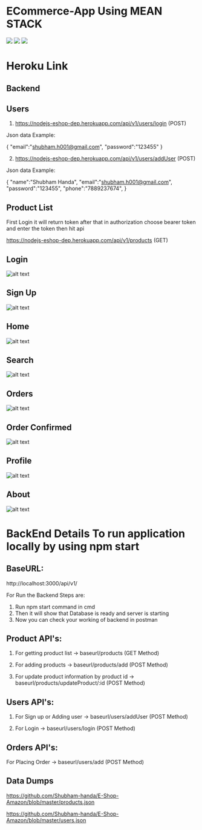 # ECommerce-App Using MEAN STACK    

[![](https://img.shields.io/badge/MongoDB-Database-brightgreen)](https://www.mongodb.com/)
[![](https://img.shields.io/badge/Angular-Frontend-red)](https://angular.io/) [![](https://img.shields.io/badge/NodeJs-Backend-green)](https://nodejs.org/en/)



# Heroku Link


Backend
-------

Users
-----

1. https://nodejs-eshop-dep.herokuapp.com/api/v1/users/login (POST)

Json data Example:

{
    "email":"shubham.h001@gmail.com",
    "password":"123455"
}

2. https://nodejs-eshop-dep.herokuapp.com/api/v1/users/addUser (POST)

Json data Example:

{
    "name":"Shubham Handa",
    "email":"shubham.h001@gmail.com",
    "password":"123455",
    "phone":"7889237674",
}

Product List 
------------

First Login it will return token after that in authorization choose bearer token and enter the token then hit api

https://nodejs-eshop-dep.herokuapp.com/api/v1/products (GET)


Login
-----

![alt text](https://github.com/Shubham-handa/E-Shop-Amazon/blob/master/Screenshots/login.png)

Sign Up
-----

![alt text](https://github.com/Shubham-handa/E-Shop-Amazon/blob/master/Screenshots/signup.png)

Home
-----

![alt text](https://github.com/Shubham-handa/E-Shop-Amazon/blob/master/Screenshots/home.png)


Search
-----

![alt text](https://github.com/Shubham-handa/E-Shop-Amazon/blob/master/Screenshots/search.png)


Orders
-----

![alt text](https://github.com/Shubham-handa/E-Shop-Amazon/blob/master/Screenshots/order.png)


Order Confirmed
-----

![alt text](https://github.com/Shubham-handa/E-Shop-Amazon/blob/master/Screenshots/orderconfirmed.png)


Profile
-----

![alt text](https://github.com/Shubham-handa/E-Shop-Amazon/blob/master/Screenshots/user.png)


About
-----

![alt text](https://github.com/Shubham-handa/E-Shop-Amazon/blob/master/Screenshots/about.png)

# BackEnd Details To run application locally by using npm start

BaseURL:
-------

http://localhost:3000/api/v1/

For Run the Backend Steps are:

1. Run npm start command in cmd
2. Then it will show that Database is ready and server is starting
3. Now you can check your working of backend in postman

Product API's:
-------------

1. For getting product list ->
   baseurl/products (GET Method)

2. For adding products ->
   baseurl/products/add (POST Method)
   

2. For update product information by product id ->
   baseurl/products/updateProduct/:id (POST Method)

Users API's:
-------------

1. For Sign up or Adding user ->
   baseurl/users/addUser (POST Method)
   
2. For Login ->
   baseurl/users/login (POST Method)



Orders API's:
-------------

For Placing Order ->
baseurl/users/add (POST Method)

Data Dumps
----------

https://github.com/Shubham-handa/E-Shop-Amazon/blob/master/products.json

https://github.com/Shubham-handa/E-Shop-Amazon/blob/master/users.json








